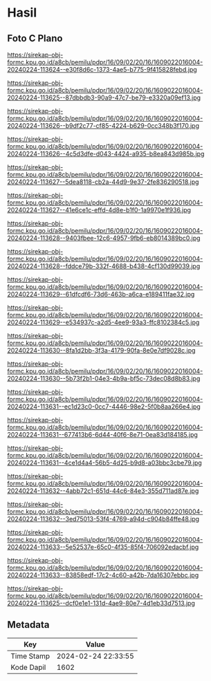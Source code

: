 # Hasil

## Foto C Plano

https://sirekap-obj-formc.kpu.go.id/a8cb/pemilu/pdpr/16/09/02/20/16/1609022016004-20240224-113624--e30f8d6c-1373-4ae5-b775-9f415828febd.jpg

https://sirekap-obj-formc.kpu.go.id/a8cb/pemilu/pdpr/16/09/02/20/16/1609022016004-20240224-113625--87dbbdb3-90a9-47c7-be79-e3320a09ef13.jpg

https://sirekap-obj-formc.kpu.go.id/a8cb/pemilu/pdpr/16/09/02/20/16/1609022016004-20240224-113626--b9df2c77-cf85-4224-b629-0cc348b3f170.jpg

https://sirekap-obj-formc.kpu.go.id/a8cb/pemilu/pdpr/16/09/02/20/16/1609022016004-20240224-113626--4c5d3dfe-d043-4424-a935-b8ea843d985b.jpg

https://sirekap-obj-formc.kpu.go.id/a8cb/pemilu/pdpr/16/09/02/20/16/1609022016004-20240224-113627--5dea8118-cb2a-44d9-9e37-2fe836290518.jpg

https://sirekap-obj-formc.kpu.go.id/a8cb/pemilu/pdpr/16/09/02/20/16/1609022016004-20240224-113627--41e6ce1c-effd-4d8e-b1f0-1a9970e1f936.jpg

https://sirekap-obj-formc.kpu.go.id/a8cb/pemilu/pdpr/16/09/02/20/16/1609022016004-20240224-113628--9403fbee-12c6-4957-9fb6-eb8014389bc0.jpg

https://sirekap-obj-formc.kpu.go.id/a8cb/pemilu/pdpr/16/09/02/20/16/1609022016004-20240224-113628--fddce79b-332f-4688-b438-4cf130d99039.jpg

https://sirekap-obj-formc.kpu.go.id/a8cb/pemilu/pdpr/16/09/02/20/16/1609022016004-20240224-113629--61dfcdf6-73d6-463b-a6ca-e189411fae32.jpg

https://sirekap-obj-formc.kpu.go.id/a8cb/pemilu/pdpr/16/09/02/20/16/1609022016004-20240224-113629--e534937c-a2d5-4ee9-93a3-ffc8102384c5.jpg

https://sirekap-obj-formc.kpu.go.id/a8cb/pemilu/pdpr/16/09/02/20/16/1609022016004-20240224-113630--8fa1d2bb-3f3a-4179-90fa-8e0e7df9028c.jpg

https://sirekap-obj-formc.kpu.go.id/a8cb/pemilu/pdpr/16/09/02/20/16/1609022016004-20240224-113630--5b73f2b1-04e3-4b9a-bf5c-73dec08d8b83.jpg

https://sirekap-obj-formc.kpu.go.id/a8cb/pemilu/pdpr/16/09/02/20/16/1609022016004-20240224-113631--ec1d23c0-0cc7-4446-98e2-5f0b8aa266e4.jpg

https://sirekap-obj-formc.kpu.go.id/a8cb/pemilu/pdpr/16/09/02/20/16/1609022016004-20240224-113631--677413b6-6d44-40f6-8e71-0ea83d184185.jpg

https://sirekap-obj-formc.kpu.go.id/a8cb/pemilu/pdpr/16/09/02/20/16/1609022016004-20240224-113631--4ce1d4a4-56b5-4d25-b9d8-a03bbc3cbe79.jpg

https://sirekap-obj-formc.kpu.go.id/a8cb/pemilu/pdpr/16/09/02/20/16/1609022016004-20240224-113632--4abb72c1-651d-44c6-84e3-355d711ad87e.jpg

https://sirekap-obj-formc.kpu.go.id/a8cb/pemilu/pdpr/16/09/02/20/16/1609022016004-20240224-113632--3ed75013-53f4-4769-a94d-c904b84ffe48.jpg

https://sirekap-obj-formc.kpu.go.id/a8cb/pemilu/pdpr/16/09/02/20/16/1609022016004-20240224-113633--5e52537e-65c0-4f35-85f4-706092edacbf.jpg

https://sirekap-obj-formc.kpu.go.id/a8cb/pemilu/pdpr/16/09/02/20/16/1609022016004-20240224-113633--83858edf-17c2-4c60-a42b-7da16307ebbc.jpg

https://sirekap-obj-formc.kpu.go.id/a8cb/pemilu/pdpr/16/09/02/20/16/1609022016004-20240224-113625--dcf0e1e1-131d-4ae9-80e7-4d1eb33d7513.jpg


## Metadata

| Key        | Value               |
| ---------- | ------------------- |
| Time Stamp | 2024-02-24 22:33:55 |
| Kode Dapil | 1602                |



